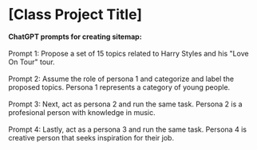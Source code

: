 # [Class Project Title]
**ChatGPT prompts for creating sitemap:**\
\
Prompt 1: Propose a set of 15 topics related to Harry Styles and his "Love On Tour" tour.\
\
Prompt 2: Assume the role of persona 1 and categorize and label the proposed topics. Persona 1 represents a category of young people.\
\
Prompt 3: Next, act as persona 2 and run the same task. Persona 2 is a profesional person with knowledge in music.\
\
Prompt 4: Lastly, act as a persona 3 and run the same task. Persona 4 is creative person that seeks inspiration for their job.
